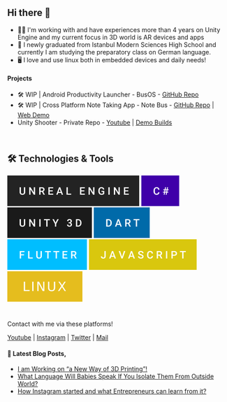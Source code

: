 ## Hi there 👋

- :man_technologist: I'm working with and have experiences more than 4 years on Unity Engine and my current focus in 3D world is AR devices and apps
- :school: I newly graduated from Istanbul Modern Sciences High School and currently I am studying the preparatory class on German language.
- :desktop_computer: I love and use linux both in embedded devices and daily needs!

#### Projects
- :hammer_and_wrench: WIP | Android Productivity Launcher - BusOS - [GitHub Repo](https://github.com/nizamsaltan/bus-os) 
- :hammer_and_wrench: WIP | Cross Platform Note Taking App - Note Bus - [GitHub Repo](https://github.com/nizamsaltan/note-bus) | [Web Demo](https://note-bus.web.app)
- Unity Shooter - Private Repo - [Youtube](https://www.youtube.com/playlist?list=PL3Rv1lXLyRL_JpBdh8mVgMp72BN3Eyg70) | [Demo Builds](https://www.mediafire.com/folder/9dn490n00pjwb/ShooterDemo+Builds)

<br/>

## :hammer_and_wrench: Technologies & Tools
<!--  -->
![Unreal Engine](https://raw.githubusercontent.com/nizamsaltan/nizamsaltan/8ac22f4190403dd95cea59c40bf359d6ab6e1cc5/unreal-engine.svg)
![C#](https://raw.githubusercontent.com/nizamsaltan/nizamsaltan/8ac22f4190403dd95cea59c40bf359d6ab6e1cc5/c%23.svg)
![Unity 3D](https://raw.githubusercontent.com/nizamsaltan/nizamsaltan/8ac22f4190403dd95cea59c40bf359d6ab6e1cc5/unity-3d.svg)
![Dart](https://raw.githubusercontent.com/nizamsaltan/nizamsaltan/8ac22f4190403dd95cea59c40bf359d6ab6e1cc5/dart.svg)
![Flutter](https://raw.githubusercontent.com/nizamsaltan/nizamsaltan/8ac22f4190403dd95cea59c40bf359d6ab6e1cc5/flutter.svg)
![Javascript](https://raw.githubusercontent.com/nizamsaltan/nizamsaltan/8ac22f4190403dd95cea59c40bf359d6ab6e1cc5/javascript.svg)
![Linux](https://raw.githubusercontent.com/nizamsaltan/nizamsaltan/fe08e79bd0b6d94021139f24ec72e3ad80bb7f0a/linux.svg)

#  

Contact with me via these platforms!

[Youtube](https://www.youtube.com/channel/UCyJN487C64xfTweWEl1-zZA) | [Instagram](https://www.instagram.com/nizam.3d/) | [Twitter](https://twitter.com/nizam3d) | [Mail](mailto:nizamsaltan@protonmail.com)

#### :orange_book: Latest Blog Posts,
- [I am Working on “a New Way of 3D Printing”!]([https://medium.com/@NizamSaltan/turkeys-2-days-5h-45min-long-examination-system-8e0053376e8](https://medium.com/@nizamsaltan/i-am-working-on-a-new-way-of-3d-printing-8d876ce6a50e))
- [What Language Will Babies Speak If You Isolate Them From Outside World?](https://medium.com/@NizamSaltan/if-100-babies-are-confined-to-a-room-and-brought-up-what-language-will-they-speak-755f18c17c2d)
- [How Instagram started and what Entrepreneurs can learn from it?](https://medium.com/@NizamSaltan/how-instagram-started-and-what-entrepreneurs-can-learn-from-it-how-started-71357d262df3)
